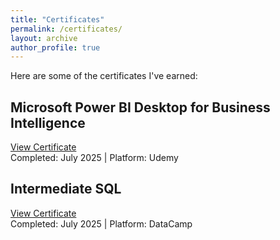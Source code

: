 ```yaml
---
title: "Certificates"
permalink: /certificates/
layout: archive
author_profile: true
---
```


Here are some of the certificates I've earned:

## Microsoft Power BI Desktop for Business Intelligence  
[View Certificate](https://www.udemy.com/certificate/UC-da40d457-eb0a-4feb-aff3-700d624c880e/)  
Completed: July 2025 | Platform: Udemy

## Intermediate SQL 
[View Certificate](https://www.datacamp.com/statement-of-accomplishment/course/a70d8dad0911a4f4f45a016fbe1a71e2a5eedb02?raw=1)  
Completed: July 2025 | Platform: DataCamp




